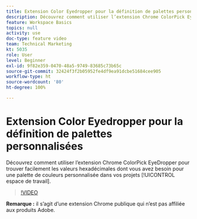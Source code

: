 ```yaml
---
title: Extension Color Eyedropper pour la définition de palettes personnalisées
description: Découvrez comment utiliser l’extension Chrome ColorPick EyeDropper pour trouver facilement les valeurs hexadécimales dont vous avez besoin pour une palette de couleurs personnalisée dans vos projets d’espace de travail.
feature: Workspace Basics
topics: null
activity: use
doc-type: feature video
team: Technical Marketing
kt: 5035
role: User
level: Beginner
exl-id: 9f82e359-0470-48a5-9749-83685c73b65c
source-git-commit: 32424f3f2b05952fe4df9ea91dcbe51684cee905
workflow-type: ht
source-wordcount: '80'
ht-degree: 100%

---
```


# Extension Color Eyedropper pour la définition de palettes personnalisées

Découvrez comment utiliser l’extension Chrome ColorPick EyeDropper pour trouver facilement les valeurs hexadécimales dont vous avez besoin pour une palette de couleurs personnalisée dans vos projets [!UICONTROL espace de travail].

>[!VIDEO](https://video.tv.adobe.com/v/33775/?quality=12)

**Remarque :** il s’agit d’une extension Chrome publique qui n’est pas affiliée aux produits Adobe.
